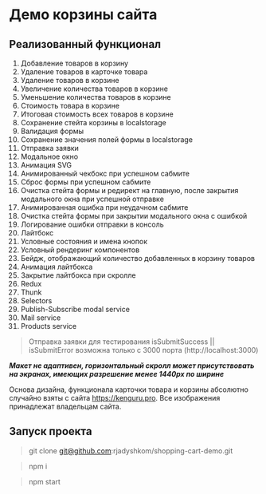 # Демо корзины сайта

## Реализованный функционал

1. Добавление товаров в корзину
2. Удаление товаров в карточке товара
3. Удаление товаров в корзине
4. Увеличение количества товаров в корзине
5. Уменьшение количества товаров в корзине
6. Стоимость товара в корзине
7. Итоговая стоимость всех товаров в корзине
8. Сохранение стейта корзины в localstorage
9. Валидация формы
10. Сохранение значения полей формы в localstorage
11. Отправка заявки
12. Модальное окно
13. Анимация SVG
14. Анимированный чекбокс при успешном сабмите
15. Сброс формы при успешном сабмите
16. Очистка стейта формы и редирект на главную, после закрытия модального окна при успешной отправке
17. Анимированная ошибка при неудачном сабмите
18. Очистка стейта формы при закрытии модального окна с ошибкой
19. Логирование ошибки отправки в консоль
20. Лайтбокс
21. Условные состояния и имена кнопок
22. Условный рендеринг компонентов
23. Бейдж, отображающий количество добавленных в корзину товаров
24. Анимация лайтбокса
25. Закрытие лайтбокса при скролле
26. Redux
27. Thunk 
28. Selectors
29. Publish-Subscribe modal service
30. Mail service
31. Products service

>Отправка заявки для тестирования isSubmitSuccess || isSubmitError возможна только с 3000 порта (http://localhost:3000)

***Макет не адаптивен, горизонтальный скролл может присутствовать на экранах, имеющих разрешение менее 1440px по ширине***

Основа дизайна, функционала карточки товара и корзины абсолютно случайно взяты с сайта https://kenguru.pro. Все изображения принадлежат владельцам сайта.

## Запуск проекта

>git clone git@github.com:rjadyshkom/shopping-cart-demo.git

>npm i

>npm start